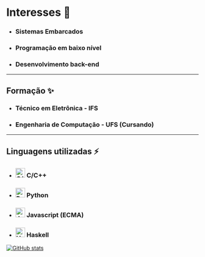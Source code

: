 # Interesses 🔭
  * ### Sistemas Embarcados
  * ### Programação em baixo nível
  * ### Desenvolvimento back-end

***

## Formação ✨
  * ### Técnico em Eletrônica - IFS
  * ### Engenharia de Computação - UFS (Cursando)
  
***

## Linguagens utilizadas ⚡
  * ### <img src="https://upload.wikimedia.org/wikipedia/commons/thumb/1/18/ISO_C%2B%2B_Logo.svg/306px-ISO_C%2B%2B_Logo.svg.png?20170928190710" alt="C/C++ logo" width="25" height="25"> C/C++
  * ### <img src="https://upload.wikimedia.org/wikipedia/commons/thumb/c/c3/Python-logo-notext.svg/115px-Python-logo-notext.svg.png?20220821155029" alt="Python logo" width="25" height="25"> Python
  * ### <img src="https://upload.wikimedia.org/wikipedia/commons/thumb/6/6a/JavaScript-logo.png/600px-JavaScript-logo.png?20120221235433" alt="Javascript logo" width="25" height="25"> Javascript (ECMA)
  * ### <img src="https://global-uploads.webflow.com/6047a9e35e5dc54ac86ddd90/63064c5652d40eda2eb7a838_33ac2334-p-800.png" alt="Haskell logo" width="25" height="25"> Haskell
[![GitHub stats](https://github-readme-stats.vercel.app/api?username=anuraghazra)](https://github.com/RenatoPorfirio/github-readme-stats)
    

